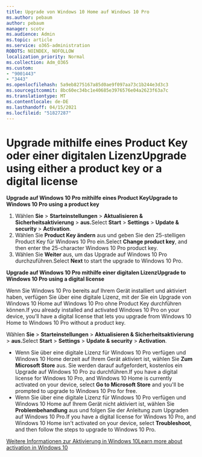 ```yaml
---
title: Upgrade von Windows 10 Home auf Windows 10 Pro
ms.author: pebaum
author: pebaum
manager: scotv
ms.audience: Admin
ms.topic: article
ms.service: o365-administration
ROBOTS: NOINDEX, NOFOLLOW
localization_priority: Normal
ms.collection: Adm_O365
ms.custom:
- "9001443"
- "3443"
ms.openlocfilehash: 5a9eb8275167a85d0ae9f097aa73c1b244e3d3c3
ms.sourcegitcommit: 8bc60ec34bc1e40685e3976576e04a2623f63a7c
ms.translationtype: MT
ms.contentlocale: de-DE
ms.lasthandoff: 04/15/2021
ms.locfileid: "51827287"
---
```

# <a name="upgrade-using-either-a-product-key-or-a-digital-license"></a><span data-ttu-id="ea9c7-102">Upgrade mithilfe eines Product Key oder einer digitalen Lizenz</span><span class="sxs-lookup"><span data-stu-id="ea9c7-102">Upgrade using either a product key or a digital license</span></span>

<span data-ttu-id="ea9c7-103">**Upgrade auf Windows 10 Pro mithilfe eines Product Key**</span><span class="sxs-lookup"><span data-stu-id="ea9c7-103">**Upgrade to Windows 10 Pro using a product key**</span></span>

1. <span data-ttu-id="ea9c7-104">Wählen **Sie**  >  **Starteinstellungen**  >  **Aktualisieren & Sicherheitsaktivierung**  >  **aus.**</span><span class="sxs-lookup"><span data-stu-id="ea9c7-104">Select **Start** > **Settings** > **Update & security** > **Activation**.</span></span>
2. <span data-ttu-id="ea9c7-105">Wählen Sie **Product Key ändern** aus und geben Sie den 25-stelligen Product Key für Windows 10 Pro ein.</span><span class="sxs-lookup"><span data-stu-id="ea9c7-105">Select **Change product key**, and then enter the 25-character Windows 10 Pro product key.</span></span>
3. <span data-ttu-id="ea9c7-106">Wählen Sie **Weiter** aus, um das Upgrade auf Windows 10 Pro durchzuführen.</span><span class="sxs-lookup"><span data-stu-id="ea9c7-106">Select **Next** to start the upgrade to Windows 10 Pro.</span></span>

<span data-ttu-id="ea9c7-107">**Upgrade auf Windows 10 Pro mithilfe einer digitalen Lizenz**</span><span class="sxs-lookup"><span data-stu-id="ea9c7-107">**Upgrade to Windows 10 Pro using a digital license**</span></span>

<span data-ttu-id="ea9c7-108">Wenn Sie Windows 10 Pro bereits auf Ihrem Gerät installiert und aktiviert haben, verfügen Sie über eine digitale Lizenz, mit der Sie ein Upgrade von Windows 10 Home auf Windows 10 Pro ohne Product Key durchführen können.</span><span class="sxs-lookup"><span data-stu-id="ea9c7-108">If you already installed and activated Windows 10 Pro on your device, you’ll have a digital license that lets you upgrade from Windows 10 Home to Windows 10 Pro without a product key.</span></span>

<span data-ttu-id="ea9c7-109">Wählen **Sie**  >  **Starteinstellungen**  >  **Aktualisieren & Sicherheitsaktivierung**  >  **aus.**</span><span class="sxs-lookup"><span data-stu-id="ea9c7-109">Select **Start** > **Settings** > **Update & security** > **Activation**.</span></span>

- <span data-ttu-id="ea9c7-110">Wenn Sie über eine digitale Lizenz für Windows 10 Pro verfügen und Windows 10 Home derzeit auf Ihrem Gerät aktiviert ist, wählen Sie **Zum Microsoft Store** aus. Sie werden darauf aufgefordert, kostenlos ein Upgrade auf Windows 10 Pro zu durchführen.</span><span class="sxs-lookup"><span data-stu-id="ea9c7-110">If you have a digital license for Windows 10 Pro, and Windows 10 Home is currently activated on your device, select **Go to Microsoft Store** and you'll be prompted to upgrade to Windows 10 Pro for free.</span></span>
- <span data-ttu-id="ea9c7-111">Wenn Sie über eine digitale Lizenz für Windows 10 Pro verfügen und Windows 10 Home auf Ihrem Gerät nicht aktiviert ist, wählen Sie **Problembehandlung** aus und folgen Sie der Anleitung zum Upgraden auf Windows 10 Pro.</span><span class="sxs-lookup"><span data-stu-id="ea9c7-111">If you have a digital license for Windows 10 Pro, and Windows 10 Home isn't activated on your device, select **Troubleshoot**, and then follow the steps to upgrade to Windows 10 Pro.</span></span>

[<span data-ttu-id="ea9c7-112">Weitere Informationen zur Aktivierung in Windows 10</span><span class="sxs-lookup"><span data-stu-id="ea9c7-112">Learn more about activation in Windows 10</span></span>](https://support.microsoft.com/help/12440)